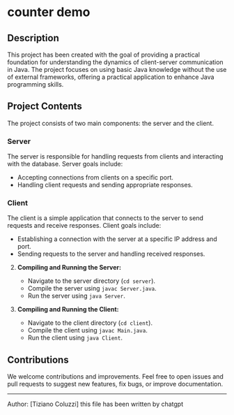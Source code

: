 # counter demo

## Description
This project has been created with the goal of providing a practical foundation for understanding the dynamics of client-server communication in Java. The project focuses on using basic Java knowledge without the use of external frameworks, offering a practical application to enhance Java programming skills.

## Project Contents
The project consists of two main components: the server and the client.

### Server
The server is responsible for handling requests from clients and interacting with the database. Server goals include:
- Accepting connections from clients on a specific port.
- Handling client requests and sending appropriate responses.

### Client
The client is a simple application that connects to the server to send requests and receive responses. Client goals include:
- Establishing a connection with the server at a specific IP address and port.
- Sending requests to the server and handling received responses.

2. **Compiling and Running the Server:**
   - Navigate to the server directory (`cd server`).
   - Compile the server using `javac Server.java`.
   - Run the server using `java Server`.

3. **Compiling and Running the Client:**
   - Navigate to the client directory (`cd client`).
   - Compile the client using `javac Main.java`.
   - Run the client using `java Client`.

## Contributions
We welcome contributions and improvements. Feel free to open issues and pull requests to suggest new features, fix bugs, or improve documentation.

---
Author: [Tiziano Coluzzi]
this file has been written by chatgpt
